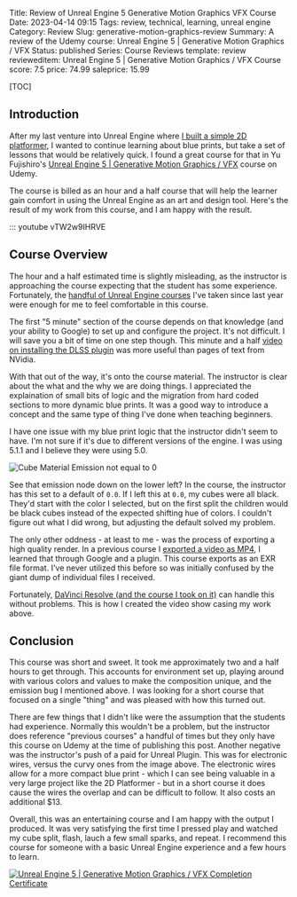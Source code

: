 Title: Review of Unreal Engine 5 Generative Motion Graphics VFX Course
Date: 2023-04-14 09:15
Tags: review, technical, learning, unreal engine
Category: Review
Slug: generative-motion-graphics-review
Summary: A review of the Udemy course: Unreal Engine 5 | Generative Motion Graphics / VFX
Status: published
Series: Course Reviews
template: review
revieweditem: Unreal Engine 5 | Generative Motion Graphics / VFX Course
score: 7.5
price: 74.99
saleprice: 15.99

[TOC]

## Introduction

After my last venture into Unreal Engine where [I built a simple 2D platformer][1], I wanted to continue learning about blue prints,
but take a set of lessons that would be relatively quick. I found a great course for that in Yu Fujishiro's 
[Unreal Engine 5 | Generative Motion Graphics / VFX][course] course on Udemy.

The course is billed as an hour and a half course that will help the learner gain comfort in using the Unreal Engine as an art
and design tool. Here's the result of my work from this course, and I am happy with the result.

::: youtube vTW2w9IHRVE

## Course Overview

The hour and a half estimated time is slightly misleading, as the instructor is approaching the course expecting that the 
student has some experience. Fortunately, the [handful of Unreal Engine courses][2] I've taken since last year were enough for 
me to feel comfortable in this course.

The first "5 minute" section of the course depends on that knowledge (and your ability to Google) to set up and configure the project.
It's not difficult. I will save you a bit of time on one step though. This minute and a half [video on installing the DLSS plugin][3] 
was more useful than pages of text from NVidia. 

With that out of the way, it's onto the course material. The instructor is clear about the what and the why we are doing things.
I appreciated the explaination of small bits of logic and the migration from hard coded sections to more dynamic blue prints. It 
was a good way to introduce a concept and the same type of thing I've done when teaching beginners. 

I have one issue with my blue print logic that the instructor didn't seem to have. I'm not sure if it's due to different versions
of the engine. I was using 5.1.1 and I believe they were using 5.0. 

![Cube Material Emission not equal to 0][4]

See that emission node down on the lower left? In the course, the instructor has this set to a default of `0.0`. If I left this at 
`0.0`, my cubes were all black. They'd start with the color I selected, but on the first split the children would be black cubes
instead of the expected shifting hue of colors. I couldn't figure out what I did wrong, but adjusting the default solved my
problem.

The only other oddness - at least to me - was the process of exporting a high quality render. In a previous course I 
[exported a video as MP4][5], I learned that through Google and a plugin. This course exports as an EXR file format. I've never
utilized this before so was initially confused by the giant dump of individual files I received. 

Fortunately, [DaVinci Resolve (and the course I took on it)][6] can handle this without problems. This is how I created the 
video show casing my work above.

## Conclusion

This course was short and sweet. It took me approximately two and a half hours to get through. This accounts for environment set up,
playing around with various colors and values to make the composition unique, and the emission bug I mentioned above. I was looking 
for a short course that focused on a single "thing" and was pleased with how this turned out.

There are few things that I didn't like were the assumption that the students had experience. Normally this wouldn't be a problem, but
the instructor does reference "previous courses" a handful of times but they only have this course on Udemy at the time of publishing
this post. Another negative was the instructor's push of a paid for Unreal Plugin. This was for electronic wires, versus the curvy 
ones from the image above. The electronic wires allow for a more compact blue print - which I can see being valuable in a very large
project like the 2D Platformer - but in a short course it does cause the wires the overlap and can be difficult to follow. It also
costs an additional $13.

Overall, this was an entertaining course and I am happy with the output I produced. It was very satisfying the first time I pressed
play and watched my cube split, flash, lauch a few small sparks, and repeat. I recommend this course for someone with a basic 
Unreal Engine experience and a few hours to learn.


[![Unreal Engine 5 | Generative Motion Graphics / VFX Completion Certificate][certificate]][courselink]


 [1]: {filename}2023_04_11_make_2d_platformer_in_unreal5.md
 [2]: https://andrewwegner.com/tag/unreal-engine.html
 [3]: https://www.youtube.com/watch?v=BBx0a6rNgvI
 [4]: {attach}images/cube_material_emission.png
 [5]: {filename}2022_10_18_beginners_building_environment.md
 [6]: {filename}2023_03_03_davinci_beginner_to_advanced.md
 [course]: https://www.udemy.com/course/ue5-procedural-vfx-motion-graphics/
 [certificate]: {attach}images/udemy-generative-motion-graphics.jpg
 [courselink]: https://www.udemy.com/certificate/UC-ce71bf81-06b7-41f4-bbbd-934670454295/
